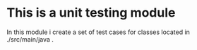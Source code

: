 # This is a unit testing module

In this module i create a set of test cases for classes located in ./src/main/java .